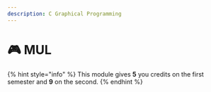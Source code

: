 ```yaml
---
description: C Graphical Programming
---
```


# 🎮 MUL

{% hint style="info" %}
This module gives **5** you credits on the first semester and **9** on the second.
{% endhint %}
